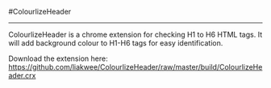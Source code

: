 #ColourlizeHeader
***

ColourlizeHeader is a chrome extension for checking H1 to H6 HTML tags.
It will add background colour to H1-H6 tags for easy identification.


Download the extension here:
https://github.com/liakwee/ColourlizeHeader/raw/master/build/ColourlizeHeader.crx